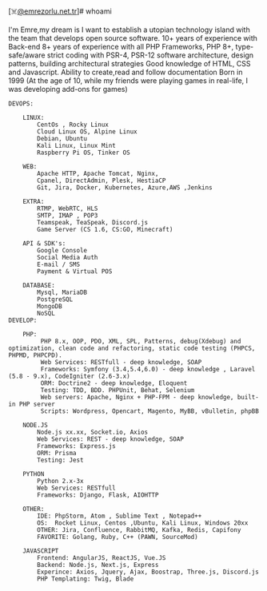 [☠️@emrezorlu.net.tr]# whoami

I'm Emre,my dream is I want to establish a utopian technology island with the team that develops open source software.
10+ years of experience with Back-end
8+ years of experience with all PHP Frameworks, PHP 8+, type-safe/aware strict coding with PSR-4, PSR-12
software architecture, design patterns, building architectural strategies
Good knowledge of HTML, CSS and Javascript. Ability to create,read and follow documentation
Born in 1999 (At the age of 10, while my friends were playing games in real-life, I was developing add-ons for games)


    DEVOPS:

        LINUX:
            CentOs , Rocky Linux
            Cloud Linux OS, Alpine Linux
            Debian, Ubuntu
            Kali Linux, Linux Mint
            Raspberry Pi OS, Tinker OS

        WEB:
            Apache HTTP, Apache Tomcat, Nginx,
            Cpanel, DirectAdmin, Plesk, HestiaCP
            Git, Jira, Docker, Kubernetes, Azure,AWS ,Jenkins

        EXTRA:
            RTMP, WebRTC, HLS
            SMTP, IMAP , POP3
            Teamspeak, TeaSpeak, Discord.js
            Game Server (CS 1.6, CS:GO, Minecraft)

        API & SDK's:
            Google Console
            Social Media Auth
            E-mail / SMS
            Payment & Virtual POS

        DATABASE:
            Mysql, MariaDB
            PostgreSQL
            MongoDB
            NoSQL
    DEVELOP:

        PHP:
             PHP 8.x, OOP, PDO, XML, SPL, Patterns, debug(Xdebug) and optimization, clean code and refactoring, static code testing (PHPCS, PHPMD, PHPCPD).
             Web Services: RESTfull - deep knowledge, SOAP
             Frameworks: Symfony (3.4,5.4,6.0) - deep knowledge , Laravel (5.8 - 9.x), CodeIgniter (2.6-3.x)
             ORM: Doctrine2 - deep knowledge, Eloquent
             Testing: TDD, BDD. PHPUnit, Behat, Selenium
             Web servers: Apache, Nginx + PHP-FPM - deep knowledge, built-in PHP server
             Scripts: Wordpress, Opencart, Magento, MyBB, vBulletin, phpBB

        NODE.JS
            Node.js xx.xx, Socket.io, Axios
            Web Services: REST - deep knowledge, SOAP
            Frameworks: Express.js
            ORM: Prisma
            Testing: Jest

        PYTHON
            Python 2.x-3x
            Web Services: RESTfull
            Frameworks: Django, Flask, AIOHTTP

        OTHER:
            IDE: PhpStorm, Atom , Sublime Text , Notepad++
            OS:  Rocket Linux, Centos ,Ubuntu, Kali Linux, Windows 20xx
            OTHER: Jira, Confluence, RabbitMQ, Kafka, Redis, Capifony
            FAVORITE: Golang, Ruby, C++ (PAWN, SourceMod)

        JAVASCRIPT
            Frontend: AngularJS, ReactJS, Vue.JS
            Backend: Node.js, Next.js, Express
            Experince: Axios, Jquery, Ajax, Boostrap, Three.js, Discord.js
            PHP Templating: Twig, Blade
